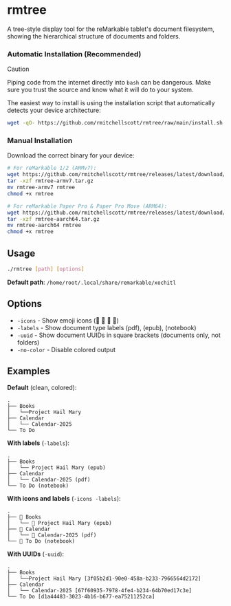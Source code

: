 # rmtree

A tree-style display tool for the reMarkable tablet's document filesystem, showing the hierarchical structure of documents and folders.

### Automatic Installation (Recommended)

> [!CAUTION]
> Piping code from the internet directly into `bash` can be dangerous. Make sure you trust the source and know what it will do to your system.

The easiest way to install is using the installation script that automatically detects your device architecture:

```bash
wget -qO- https://github.com/rmitchellscott/rmtree/raw/main/install.sh | bash
```

### Manual Installation

Download the correct binary for your device:

```bash
# For reMarkable 1/2 (ARMv7):
wget https://github.com/rmitchellscott/rmtree/releases/latest/download/rmtree-armv7.tar.gz
tar -xzf rmtree-armv7.tar.gz
mv rmtree-armv7 rmtree
chmod +x rmtree

# For reMarkable Paper Pro & Paper Pro Move (ARM64):
wget https://github.com/rmitchellscott/rmtree/releases/latest/download/rmtree-aarch64.tar.gz
tar -xzf rmtree-aarch64.tar.gz
mv rmtree-aarch64 rmtree
chmod +x rmtree
```

## Usage

```bash
./rmtree [path] [options]
```

**Default path**: `/home/root/.local/share/remarkable/xochitl`

## Options

- `-icons` - Show emoji icons (📁 📕 📗 📓)
- `-labels` - Show document type labels (pdf), (epub), (notebook)
- `-uuid` - Show document UUIDs in square brackets (documents only, not folders)
- `-no-color` - Disable colored output

## Examples

**Default** (clean, colored):
```
.
├── Books
│   └──Project Hail Mary
├── Calendar
│   └── Calendar-2025
└── To Do
```

**With labels** (`-labels`):
```
.
├── Books
│   └── Project Hail Mary (epub)
├── Calendar
│   └── Calendar-2025 (pdf)
└── To Do (notebook)
```

**With icons and labels** (`-icons -labels`):
```
.
├── 📁 Books
│   └── 📗 Project Hail Mary (epub)
├── 📁 Calendar
│   └── 📕 Calendar-2025 (pdf)
└── 📓 To Do (notebook)
```

**With UUIDs** (`-uuid`):
```
.
├── Books
│   └──Project Hail Mary [3f05b2d1-90e0-458a-b233-7966564d2172]
├── Calendar
│   └── Calendar-2025 [67f60935-7978-4fe4-b234-64b70ed17c3e]
└── To Do [d1a44483-3023-4b16-b677-ea75211252ca]
```
